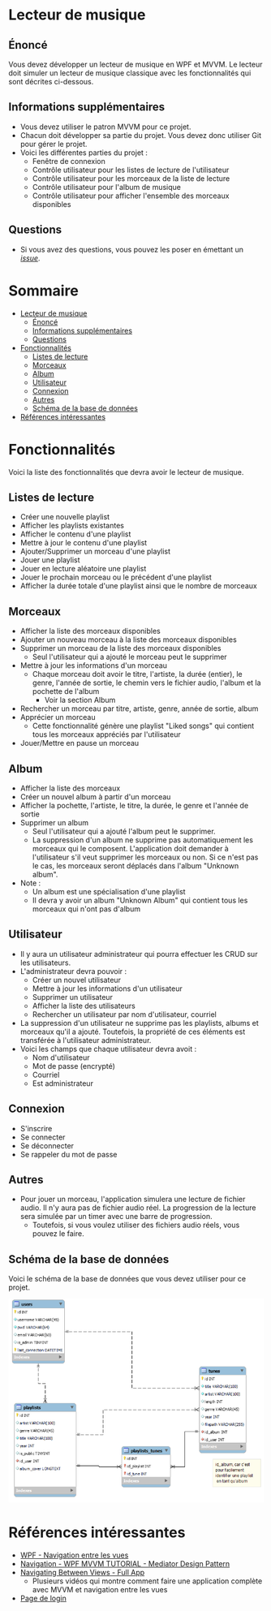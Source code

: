 # Lecteur de musique

## Énoncé
Vous devez développer un lecteur de musique en WPF et MVVM. Le lecteur doit simuler un lecteur de musique classique avec les fonctionnalités qui sont décrites ci-dessous.

## Informations supplémentaires
* Vous devez utiliser le patron MVVM pour ce projet.
* Chacun doit développer sa partie du projet. Vous devez donc utiliser Git pour gérer le projet.
* Voici les différentes parties du projet :
  * Fenêtre de connexion
  * Contrôle utilisateur pour les listes de lecture de l'utilisateur
  * Contrôle utilisateur pour les morceaux de la liste de lecture
  * Contrôle utilisateur pour l'album de musique
  * Contrôle utilisateur pour afficher l'ensemble des morceaux disponibles

## Questions
* Si vous avez des questions, vous pouvez les poser en émettant un [*issue*](https://github.com/nbourre/1ss_tp_final/issues).

# Sommaire <!-- omit in toc -->
- [Lecteur de musique](#lecteur-de-musique)
  - [Énoncé](#énoncé)
  - [Informations supplémentaires](#informations-supplémentaires)
  - [Questions](#questions)
- [Fonctionnalités](#fonctionnalités)
  - [Listes de lecture](#listes-de-lecture)
  - [Morceaux](#morceaux)
  - [Album](#album)
  - [Utilisateur](#utilisateur)
  - [Connexion](#connexion)
  - [Autres](#autres)
  - [Schéma de la base de données](#schéma-de-la-base-de-données)
- [Références intéressantes](#références-intéressantes)


# Fonctionnalités
Voici la liste des fonctionnalités que devra avoir le lecteur de musique.

## Listes de lecture
* Créer une nouvelle playlist
* Afficher les playlists existantes
* Afficher le contenu d'une playlist
* Mettre à jour le contenu d'une playlist
* Ajouter/Supprimer un morceau d'une playlist
* Jouer une playlist
* Jouer en lecture aléatoire une playlist
* Jouer le prochain morceau ou le précédent d'une playlist
* Afficher la durée totale d'une playlist ainsi que le nombre de morceaux

## Morceaux
* Afficher la liste des morceaux disponibles
* Ajouter un nouveau morceau à la liste des morceaux disponibles
* Supprimer un morceau de la liste des morceaux disponibles
  * Seul l'utilisateur qui a ajouté le morceau peut le supprimer
* Mettre à jour les informations d'un morceau
  * Chaque morceau doit avoir le titre, l'artiste, la durée (entier), le genre, l'année de sortie, le chemin vers le fichier audio, l'album et la pochette de l'album
    * Voir la section Album
* Rechercher un morceau par titre, artiste, genre, année de sortie, album
* Apprécier un morceau
  * Cette fonctionnalité génère une playlist "Liked songs" qui contient tous les morceaux appréciés par l'utilisateur
* Jouer/Mettre en pause un morceau

## Album
* Afficher la liste des morceaux
* Créer un nouvel album à partir d'un morceau
* Afficher la pochette, l'artiste, le titre, la durée, le genre et l'année de sortie
* Supprimer un album
    * Seul l'utilisateur qui a ajouté l'album peut le supprimer.
    * La suppression d'un album ne supprime pas automatiquement les morceaux qui le composent. L'application doit demander à l'utilisateur s'il veut supprimer les morceaux ou non. Si ce n'est pas le cas, les morceaux seront déplacés dans l'album "Unknown album".
* Note :
  * Un album est une spécialisation d'une playlist
  * Il devra y avoir un album "Unknown Album" qui contient tous les morceaux qui n'ont pas d'album

## Utilisateur
* Il y aura un utilisateur administrateur qui pourra effectuer les CRUD sur les utilisateurs.
* L'administrateur devra pouvoir :
  * Créer un nouvel utilisateur
  * Mettre à jour les informations d'un utilisateur
  * Supprimer un utilisateur
  * Afficher la liste des utilisateurs
  * Rechercher un utilisateur par nom d'utilisateur, courriel
* La suppression d'un utilisateur ne supprime pas les playlists, albums et morceaux qu'il a ajouté. Toutefois, la propriété de ces éléments est transférée à l'utilisateur administrateur.
* Voici les champs que chaque utilisateur devra avoit :
  * Nom d'utilisateur
  * Mot de passe (encrypté)
  * Courriel
  * Est administrateur

## Connexion
* S'inscrire
* Se connecter
* Se déconnecter
* Se rappeler du mot de passe

## Autres
* Pour jouer un morceau, l'application simulera une lecture de fichier audio. Il n'y aura pas de fichier audio réel. La progression de la lecture sera simulée par un timer avec une barre de progression.
  * Toutefois, si vous voulez utiliser des fichiers audio réels, vous pouvez le faire.

## Schéma de la base de données
Voici le schéma de la base de données que vous devez utiliser pour ce projet.

![Schéma de la base de données](mrd.png)


# Références intéressantes
* [WPF - Navigation entre les vues](https://www.youtube.com/watch?v=1_cUgpWqS0Y)
* [Navigation - WPF MVVM TUTORIAL - Mediator Design Pattern](https://www.youtube.com/watch?v=bBoYHl3pLEo)
* [Navigating Between Views - Full App](https://www.youtube.com/watch?v=W4n0U3BM-0s)
  * Plusieurs vidéos qui montre comment faire une application complète avec MVVM et navigation entre les vues
* [Page de login](https://www.youtube.com/watch?v=Hslw1czgvsc&list=PLA8ZIAm2I03ggP55JbLOrXl6puKw4rEb2&index=2)